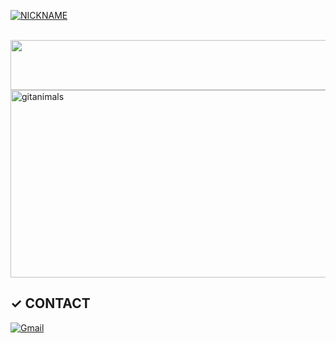 
[![NICKNAME](https://readme-typing-svg.herokuapp.com/?color=f0f6fc&lines=Hello%20I'm%20Hardy&font=Redressed&size=45)](https://git.io/typing-svg)
<br></br>


<a href="https://www.gitanimals.org/en_US?utm_medium=image&utm_source=hardy716&utm_content=line">
  <img
    src="https://render.gitanimals.org/lines/hardy716"
    width="600"
    height="80"
  />
</a>

<a href="https://www.gitanimals.org/">
      <img
        src="https://render.gitanimals.org/guilds/677752129721293928/draw"
        width="600"
        height="300"
        alt="gitanimals"
      />
    </a>


## ✓ CONTACT

[![Gmail](https://img.shields.io/badge/Gmail-EA4335.svg?&style=for-the-badge&logo=Gmail&logoColor=white)](mailto:dev.hardy716@gmail.com)
<br>
